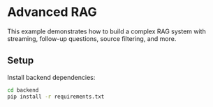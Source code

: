 # Advanced RAG

This example demonstrates how to build a complex RAG system with streaming, follow-up questions, source filtering, and more.

## Setup

Install backend dependencies:

```bash
cd backend
pip install -r requirements.txt
```
